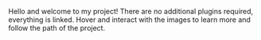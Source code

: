 Hello and welcome to my project! There are no additional plugins required, everything is linked. Hover and interact with the images to learn more and follow the path of the project. 